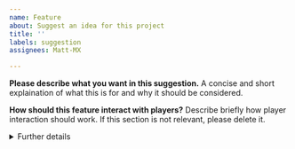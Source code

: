 ```yaml
---
name: Feature
about: Suggest an idea for this project
title: ''
labels: suggestion
assignees: Matt-MX

---
```


**Please describe what you want in this suggestion.**
A concise and short explaination of what this is for and why it should be considered.

**How should this feature interact with players?**
Describe briefly how player interaction should work.
If this section is not relevant, please delete it.

<details>
<summary>Further details</summary>

If you feel the need, please explain this suggestion in further detail here.
If you feel that is not needed, leave this blank.

</details>

